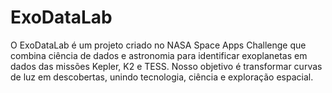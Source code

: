 # ExoDataLab
O ExoDataLab é um projeto criado no NASA Space Apps Challenge que combina ciência de dados e astronomia para identificar exoplanetas em dados das missões Kepler, K2 e TESS. Nosso objetivo é transformar curvas de luz em descobertas, unindo tecnologia, ciência e exploração espacial.
